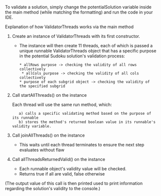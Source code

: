 To validate a solution, simply change the potentialSolution variable inside the main method
(while matching the formatting) and run the code in your IDE.

 Explanation of how ValidatorThreads works via the main method
  
  1) Create an instance of ValidatorThreads with its first constructor.
  
      * The instance will then create 11 threads, each of which is passed a unique 
        runnable ValidatorThreads object that has a specific purpose in
        the potential Sudoku solution's validation process:
  
  			* allRows purpose -> checking the validity of all rows collectively
 			 * allCols purpose -> checking the validity of all cols collectively
  			* purpose of each subgrid object -> checking the validity of the specified subgrid
  
  2) Call startAllThreads() on the instance
   
        Each thread will use the same run method, which:
    
     		a) calls a specific validating method based on the purpose of its runnable
     		b) stores the method's returned boolean value in its runnable's validity variable.
  
  3) Call joinAllThreads() on the instance
  	  
       * This waits until each thread terminates to ensure the next step evaluates without flaw
  
  4) Call allThreadsReturnedValid() on the instance
  
       * Each runnable object's validity value will be checked.
       * Returns true if all are valid, false otherwise
  		
(The output value of this call is then printed used to
print information regarding the solution's validity to the console.)
